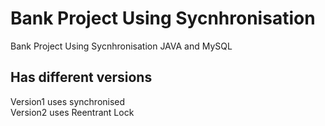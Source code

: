 # Bank Project Using Sycnhronisation
Bank Project Using Sycnhronisation JAVA and MySQL 
## Has different versions 
Version1 uses synchronised \
Version2 uses Reentrant Lock
